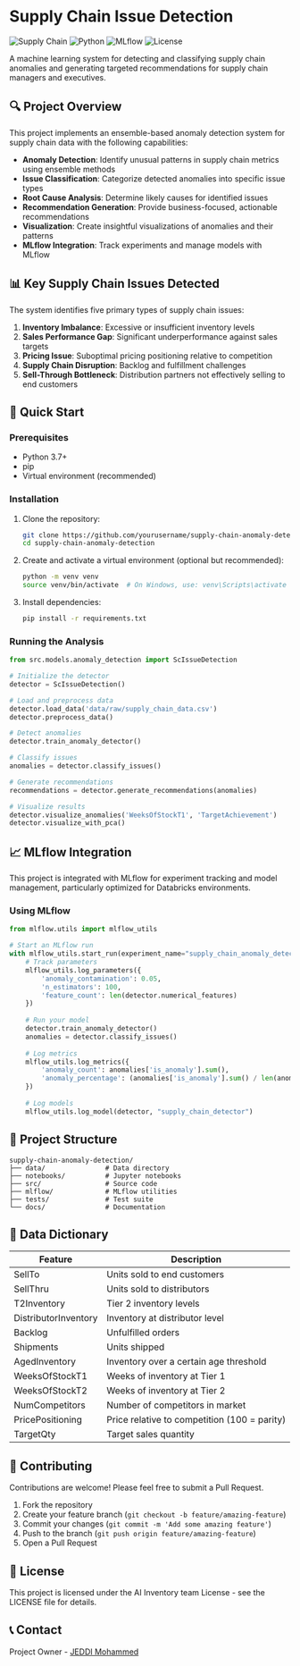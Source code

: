# Supply Chain Issue Detection

![Supply Chain](https://img.shields.io/badge/Supply%20Chain-Anomaly%20Detection-red)
![Python](https://img.shields.io/badge/Python-3.7%2B-brightgreen)
![MLflow](https://img.shields.io/badge/MLflow-Integrated-orange)
![License](https://img.shields.io/badge/License-HP-blue)

A machine learning system for detecting and classifying supply chain anomalies and generating targeted recommendations for supply chain managers and executives.

## 🔍 Project Overview

This project implements an ensemble-based anomaly detection system for supply chain data with the following capabilities:

- **Anomaly Detection**: Identify unusual patterns in supply chain metrics using ensemble methods
- **Issue Classification**: Categorize detected anomalies into specific issue types
- **Root Cause Analysis**: Determine likely causes for identified issues
- **Recommendation Generation**: Provide business-focused, actionable recommendations
- **Visualization**: Create insightful visualizations of anomalies and their patterns
- **MLflow Integration**: Track experiments and manage models with MLflow

## 📊 Key Supply Chain Issues Detected

The system identifies five primary types of supply chain issues:

1. **Inventory Imbalance**: Excessive or insufficient inventory levels
2. **Sales Performance Gap**: Significant underperformance against sales targets
3. **Pricing Issue**: Suboptimal pricing positioning relative to competition
4. **Supply Chain Disruption**: Backlog and fulfillment challenges
5. **Sell-Through Bottleneck**: Distribution partners not effectively selling to end customers

## 🚀 Quick Start

### Prerequisites

- Python 3.7+
- pip
- Virtual environment (recommended)

### Installation

1. Clone the repository:
   ```bash
   git clone https://github.com/yourusername/supply-chain-anomaly-detection.git
   cd supply-chain-anomaly-detection
   ```

2. Create and activate a virtual environment (optional but recommended):
   ```bash
   python -m venv venv
   source venv/bin/activate  # On Windows, use: venv\Scripts\activate
   ```

3. Install dependencies:
   ```bash
   pip install -r requirements.txt
   ```

### Running the Analysis

```python
from src.models.anomaly_detection import ScIssueDetection

# Initialize the detector
detector = ScIssueDetection()

# Load and preprocess data
detector.load_data('data/raw/supply_chain_data.csv')
detector.preprocess_data()

# Detect anomalies
detector.train_anomaly_detector()

# Classify issues
anomalies = detector.classify_issues()

# Generate recommendations
recommendations = detector.generate_recommendations(anomalies)

# Visualize results
detector.visualize_anomalies('WeeksOfStockT1', 'TargetAchievement')
detector.visualize_with_pca()
```

## 📈 MLflow Integration

This project is integrated with MLflow for experiment tracking and model management, particularly optimized for Databricks environments.

### Using MLflow

```python
from mlflow.utils import mlflow_utils

# Start an MLflow run
with mlflow_utils.start_run(experiment_name="supply_chain_anomaly_detection"):
    # Track parameters
    mlflow_utils.log_parameters({
        'anomaly_contamination': 0.05,
        'n_estimators': 100,
        'feature_count': len(detector.numerical_features)
    })
    
    # Run your model
    detector.train_anomaly_detector()
    anomalies = detector.classify_issues()
    
    # Log metrics
    mlflow_utils.log_metrics({
        'anomaly_count': anomalies['is_anomaly'].sum(),
        'anomaly_percentage': (anomalies['is_anomaly'].sum() / len(anomalies)) * 100
    })
    
    # Log models
    mlflow_utils.log_model(detector, "supply_chain_detector")
```

## 📁 Project Structure

```
supply-chain-anomaly-detection/
├── data/               # Data directory
├── notebooks/          # Jupyter notebooks
├── src/                # Source code
├── mlflow/             # MLflow utilities
├── tests/              # Test suite
└── docs/               # Documentation
```

## 📝 Data Dictionary

| Feature | Description |
|---------|-------------|
| SellTo | Units sold to end customers |
| SellThru | Units sold to distributors |
| T2Inventory | Tier 2 inventory levels |
| DistributorInventory | Inventory at distributor level |
| Backlog | Unfulfilled orders |
| Shipments | Units shipped |
| AgedInventory | Inventory over a certain age threshold |
| WeeksOfStockT1 | Weeks of inventory at Tier 1 |
| WeeksOfStockT2 | Weeks of inventory at Tier 2 |
| NumCompetitors | Number of competitors in market |
| PricePositioning | Price relative to competition (100 = parity) |
| TargetQty | Target sales quantity |

## 🤝 Contributing

Contributions are welcome! Please feel free to submit a Pull Request.

1. Fork the repository
2. Create your feature branch (`git checkout -b feature/amazing-feature`)
3. Commit your changes (`git commit -m 'Add some amazing feature'`)
4. Push to the branch (`git push origin feature/amazing-feature`)
5. Open a Pull Request

## 📄 License

This project is licensed under the AI Inventory team License - see the LICENSE file for details.

## 📞 Contact

Project Owner - [JEDDI Mohammed](mailto:mohammed.jeddi@gmail.com)

